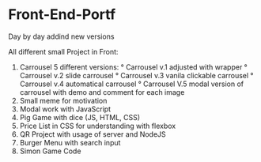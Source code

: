 # Front-End-Portf

Day by day addind new versions

All different small Project in Front:
1. Carrousel 5 different versions:
  ° Carrousel v.1 adjusted with wrapper
  ° Carrousel v.2 slide carrousel
  ° Carrousel v.3 vanila clickable carrousel
  ° Carrousel v.4 automatical carrousel
  ° Carrousel V.5 modal version of carrousel with demo and comment for each image
2. Small meme for motivation
3. Modal work with JavaScript
4. Pig Game with dice (JS, HTML, CSS)
5. Price List in CSS for understanding with flexbox
6. QR Project with usage of server and NodeJS
7. Burger Menu with search input
8. Simon Game Code
